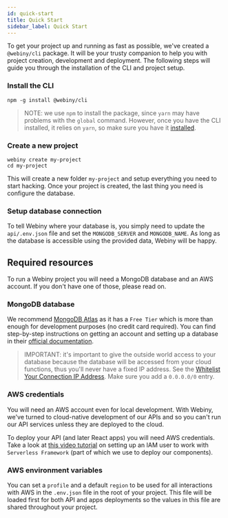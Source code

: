 ```yaml
---
id: quick-start
title: Quick Start
sidebar_label: Quick Start
---
```


To get your project up and running as fast as possible, we've created a `@webiny/cli` package. It will be your trusty companion to help you with project creation, development and deployment. The following steps will guide you through the installation of the CLI and project setup.

### Install the CLI

```
npm -g install @webiny/cli
```

> NOTE: we use `npm` to install the package, since `yarn` may have problems with the `global` command. However, once you have the CLI installed, it relies on `yarn`, so make sure you have it [installed](https://yarnpkg.com/en/docs/install).

### Create a new project

```
webiny create my-project
cd my-project
```
This will create a new folder `my-project` and setup everything you need to start hacking.
Once your project is created, the last thing you need is configure the database.

### Setup database connection
To tell Webiny where your database is, you simply need to update the `api/.env.json` file and set the `MONGODB_SERVER` and `MONGODB_NAME`. As long as the database is accessible using the provided data, Webiny will be happy.


## Required resources
To run a Webiny project you will need a MongoDB database and an AWS account. If you don't have one of those, please read on.

### MongoDB database
We recommend [MongoDB Atlas](https://www.mongodb.com/cloud/atlas) as it has a `Free Tier` which is more than enough for development purposes (no credit card required). You can find step-by-step instructions on getting an account and setting up a database in their [official documentation](https://docs.atlas.mongodb.com/getting-started/).

> IMPORTANT: it's important to give the outside world access to your database because the database will be accessed from your cloud functions, thus you'll never have a fixed IP address. See the [Whitelist Your Connection IP Address](https://docs.atlas.mongodb.com/getting-started/#whitelist-your-connection-ip-address). Make sure you add a `0.0.0.0/0` entry.

### AWS credentials
You will need an AWS account even for local development. With Webiny, we've turned to cloud-native development of our APIs and so you can't run our API services unless they are deployed to the cloud. 

To deploy your API (and later React apps) you will need AWS credentials. Take a look at [this video tutorial](https://www.youtube.com/watch?v=tgb_MRVylWw) on setting up an IAM user to work with `Serverless Framework` (part of which we use to deploy our components).

### AWS environment variables
You can set a `profile` and a default `region` to be used for all interactions with AWS in the `.env.json` file in the root of your project. This file will be loaded first for both API and apps deployments so the values in this file are shared throughout your project.
